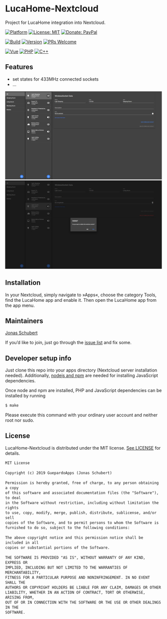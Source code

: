 # LucaHome-Nextcloud

Project for LucaHome integration into Nextcloud.

[![Platform](https://img.shields.io/badge/platform-Raspberry-blue.svg)](https://www.raspberrypi.org/)
[![License: MIT](https://img.shields.io/badge/License-MIT-blue.svg)](https://opensource.org/licenses/MIT)
[![Donate: PayPal](https://img.shields.io/badge/paypal-donate-blue.svg)](https://www.paypal.me/GuepardoApps)

[![Build](https://img.shields.io/badge/build-WIP-yellow.svg)](./)
[![Version](https://img.shields.io/badge/version-v0.2.0-blue.svg)](./)
[![PRs Welcome](https://img.shields.io/badge/PRs-welcome-brightgreen.svg)](http://makeapullrequest.com)

[![Vue](https://img.shields.io/badge/lang-Vue-lightgreen.svg)](https://vuejs.org/)
[![PHP](https://img.shields.io/badge/lang-PHP-blue.svg)](http://php.net/)
[![C++](https://img.shields.io/badge/lang-C++-blue.svg)](https://isocpp.org/)

## Features

* set states for 433MHz connected sockets
* ...

![alt tag](/screenshots/wip_20190216_1324.jpg)
![alt tag](/screenshots/wip_20190216_1325.jpg)

## Installation

In your Nextcloud, simply navigate to »Apps«, choose the category Tools, find the LucaHome app and enable it.
Then open the LucaHome app from the app menu.

## Maintainers

[Jonas Schubert](https://github.com/GuepardoApps)

If you’d like to join, just go through the [issue list](https://github.com/LucaHome/LucaHome-Nextcloud/issues) and fix some.

## Developer setup info

Just clone this repo into your apps directory (Nextcloud server installation needed). Additionally,  [nodejs and npm](https://nodejs.org/en/download/package-manager/) are needed for installing JavaScript dependencies.

Once node and npm are installed, PHP and JavaScript dependencies can be installed by running
```bash
$ make
```
Please execute this command with your ordinary user account and neither root nor sudo.

## License

LucaHome-Nextcloud is distributed under the MIT license. [See LICENSE](LICENSE.md) for details.

```
MIT License

Copyright (c) 2019 GuepardoApps (Jonas Schubert)

Permission is hereby granted, free of charge, to any person obtaining a copy
of this software and associated documentation files (the "Software"), to deal
in the Software without restriction, including without limitation the rights
to use, copy, modify, merge, publish, distribute, sublicense, and/or sell
copies of the Software, and to permit persons to whom the Software is
furnished to do so, subject to the following conditions:

The above copyright notice and this permission notice shall be included in all
copies or substantial portions of the Software.

THE SOFTWARE IS PROVIDED "AS IS", WITHOUT WARRANTY OF ANY KIND, EXPRESS OR
IMPLIED, INCLUDING BUT NOT LIMITED TO THE WARRANTIES OF MERCHANTABILITY,
FITNESS FOR A PARTICULAR PURPOSE AND NONINFRINGEMENT. IN NO EVENT SHALL THE
AUTHORS OR COPYRIGHT HOLDERS BE LIABLE FOR ANY CLAIM, DAMAGES OR OTHER
LIABILITY, WHETHER IN AN ACTION OF CONTRACT, TORT OR OTHERWISE, ARISING FROM,
OUT OF OR IN CONNECTION WITH THE SOFTWARE OR THE USE OR OTHER DEALINGS IN THE
SOFTWARE.

```